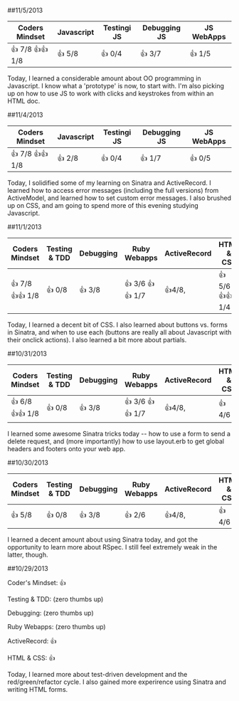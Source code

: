 ##11/5/2013

| Coders Mindset              | Javascript    | Testingi JS  | Debugging JS  | JS WebApps    |
| --------------------------- | ------------- | -----------  | ------------- | ------------- |
|   :+1: 7/8 :+1::+1: 1/8     |    :+1: 5/8   |  :+1: 0/4    |   :+1: 3/7    | :+1: 1/5      |

Today, I learned a considerable amount about OO programming in Javascript. I know what a 'prototype' is now, to start with. I'm also picking up on how to use JS to work with clicks and keystrokes from within an HTML doc.


##11/4/2013

| Coders Mindset              | Javascript    | Testingi JS  | Debugging JS  | JS WebApps    |
| --------------------------- | ------------- | -----------  | ------------- | ------------- |
|   :+1: 7/8 :+1::+1: 1/8     |    :+1: 2/8   |  :+1: 0/4    |   :+1: 1/7    | :+1: 0/5      |

Today, I solidified some of my learning on Sinatra and ActiveRecord. I learned how to access error messages (including the full versions) from ActiveModel, and learned how to set custom error messages. I also brushed up on CSS, and am going to spend more of this evening studying Javascript.


##11/1/2013

| Coders Mindset              | Testing & TDD | Debugging  | Ruby Webapps             | ActiveRecord         | HTML & CSS              |
| --------------------------- | ------------- | ---------  | ------------------------ | -------------------- | ----------------------- |
|   :+1: 7/8 :+1::+1: 1/8     |    :+1: 0/8   |  :+1: 3/8  |   :+1: 3/6 :+1::+1: 1/7  | :+1:4/8,             |  :+1: 5/6 :+1::+1: 1/4  |

Today, I learned a decent bit of CSS. I also learned about buttons vs. forms in Sinatra, and when to use each (buttons are really all about Javascript with their onclick actions). I also learned a bit more about partials.


##10/31/2013

| Coders Mindset              | Testing & TDD | Debugging  | Ruby Webapps             | ActiveRecord         | HTML & CSS |
| --------------------------- | ------------- | ---------  | ------------------------ | -------------------- | ---------- |
|   :+1: 6/8 :+1::+1: 1/8     |    :+1: 0/8   |  :+1: 3/8  |   :+1: 3/6 :+1::+1: 1/7  | :+1:4/8,             |  :+1: 4/6  |

I learned some awesome Sinatra tricks today -- how to use a form to send a delete request, and (more importantly) how to use layout.erb to get global headers and footers onto your web app.


##10/30/2013

| Coders Mindset | Testing & TDD | Debugging  | Ruby Webapps | ActiveRecord         | HTML & CSS |
| -------------- | ------------- | ---------  | ------------ | -------------------- | ---------- |
|   :+1: 5/8     |    :+1: 0/8   |  :+1: 3/8  |   :+1: 2/6   | :+1:4/8,             |  :+1: 4/6  |

I learned a decent amount about using Sinatra today, and got the opportunity to learn more about RSpec. I still feel extremely weak in the latter, though.


##10/29/2013

Coder's Mindset: :thumbsup:

Testing & TDD: (zero thumbs up)

Debugging: (zero thumbs up)

Ruby Webapps: (zero thumbs up)

ActiveRecord: :thumbsup:

HTML & CSS: :thumbsup:

Today, I learned more about test-driven development and the red/green/refactor cycle. I also gained more experirence using Sinatra and writing HTML forms.
